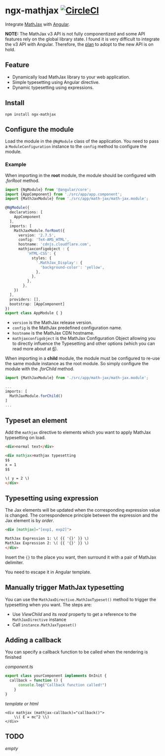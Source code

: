 # ngx-mathjax [![CircleCI][1]][2]

Integrate [MathJax][3] with [Angular][4].

**NOTE:** The MathJax v3 API is not fully componentized and some API
features rely on the global library state. I found it is very
difficult to integrate the v3 API with Angular. Therefore, the
[plan][5] to adopt to the new API is on hold.

## Feature

- Dynamically load MathJax library to your web application.
- Simple typesetting using Angular directive.
- Dynamic typesetting using expressions.

## Install

```
npm install ngx-mathjax
```

## Configure the module

Load the module in the `@NgModule` class of the application. You need
to pass a `ModuleConfiguration` instance to the `config` method to
configure the module.

### Example
 
When importing in the **root** module, the module should be configured
with *.forRoot* method.

```typescript
import {NgModule} from '@angular/core';
import {AppComponent} from './src/app/app.component';
import {MathJaxModule} from './src/app/math-jax/math-jax.module';

@NgModule({
  declarations: [
    AppComponent
  ],
  imports: [
    MathJaxModule.forRoot({
      version: '2.7.5',
      config: 'TeX-AMS_HTML',
      hostname: 'cdnjs.cloudflare.com',
      mathjaxconfigobject : {
          'HTML-CSS': {
            styles: {
              '.MathJax_Display': {
                'background-color': 'yellow',
              },
            },
          },
        },
    })
  ],
  providers: [],
  bootstrap: [AppComponent]
})
export class AppModule { }
```

- `version` is the MathJax release version.
- `config` is the MathJax predefined configuration name.
- `hostname` is the MathJax CDN hostname.
- `mathjaxconfigobject` is the MathJax Configuration Object allowing you to directly influence the Typesetting and other options (which you can read more about at [6]).


When importing in a **child** module, the module must be configured to
re-use the same module instance as the root module. So simply
configure the module with the *.forChild* method.

```typescript
import {MathJaxModule} from './src/app/math-jax/math-jax.module';

...
imports: [
  MathJaxModule.forChild()
]
...
```

## Typeset an element

Add the `mathjax` directive to elements which you want to apply
MathJax typesetting on load.

```html
<div>normal text</div>

<div mathjax>mathjax typesetting
$$
x = 1
$$

\( y = 2 \)
</div>
```

## Typesetting using expression

The Jax elements will be updated when the corresponding expression
value is changed. The correspondence principle between the expression
and the Jax element is by *order*.

```html
<div [mathjax]="[exp1, exp2]">

MathJax Expression 1: \( {{ '{}' }} \)
MathJax Expression 2: \( {{ '{}' }} \)
</div>
```

Insert the `{}` to the place you want, then surround it with a pair of
MathJax delimiter.

You need to escape it in Angular template.

## Manually trigger MathJax typesetting

You can use the `MathJaxDirective.MathJaxTypeset()` method to trigger
the typesetting when you want. The steps are:

- Use *ViewChild* and its *read* property to get a reference to the
  `MathJaxDirective` instance
- Call `instance.MathJaxTypeset()`

## Adding a callback 

You can specify a callback function to be called when the rendering is finished

*component.ts*
```component.ts
export class yourComponent implements OnInit {
  callback = function () {
      console.log("Callback function called!")
    }
}
```

*template or html*
```
<div mathjax (mathjax-callback)="callback()">
    \\( E = mc^2 \\)
</div>
```

## TODO

*empty*


[1]: https://circleci.com/gh/davidshen84/ngx-mathjax.svg?style=svg
[2]: https://circleci.com/gh/davidshen84/ngx-mathjax
[3]: https://www.mathjax.org/
[4]: https://angular.io/
[5]: https://github.com/davidshen84/ngx-mathjax/issues/7
[6]: https://docs.mathjax.org/en/v2.7-latest/configuration.html#using-in-line-configuration-options
